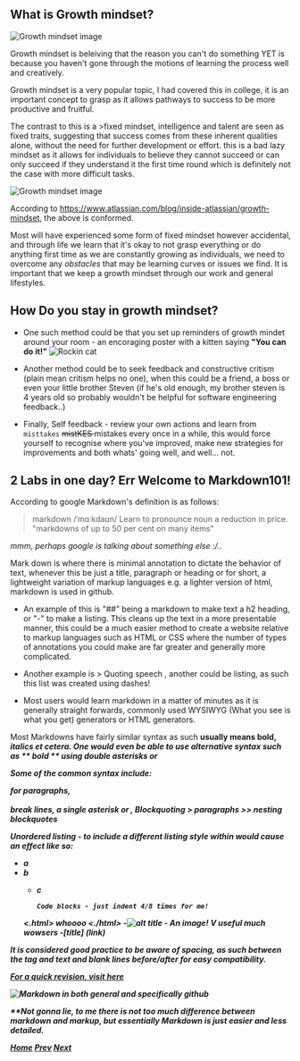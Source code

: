 ## What is Growth mindset?

![Growth mindset image](https://atlassianblog.wpengine.com/wp-content/uploads/2015/11/growth-mindset.png)

Growth mindset is beleiving that the reason you can't do something YET is because you haven't gone through the motions of learning the process well and creatively.

Growth mindset is a very popular topic, I had covered this in college, it is an important concept to grasp as it allows pathways to success to be more productive and fruitful.

The contrast to this is a >fixed mindset, intelligence and talent are seen as fixed traits, suggesting that success comes from these inherent qualities alone, without the need for further development or effort.
this is a bad lazy mindset as it allows for individuals to believe they cannot succeed or can only succeed if they understand it the first time round which is definitely not the case with more difficult tasks. 

![Growth mindset image](https://atlassianblog.wpengine.com/wp-content/uploads/NewGrowthMindset2-1120x1400.png)

According to https://www.atlassian.com/blog/inside-atlassian/growth-mindset, the above is conformed. 

Most will have experienced some form of fixed mindset however accidental, and through life we learn that it's okay to not grasp everything or do anything first time as we are constantly growing as individuals, we need to overcome any *obstacles* that may be learning curves or issues we find. It is important that we keep a growth mindset through our work and general lifestyles.

## How Do you stay in growth mindset?

- One such method could be that you set up reminders of growth mindet around your room - an encoraging poster with a kitten saying **"You can do it!"** ![Rockin cat](https://media.tenor.com/8TuHoy4DokYAAAAC/cat-you-got-this.gif)

- Another method could be to seek feedback and constructive critism (plain mean critism helps no one), when this could be a friend, a boss or even your little brother Steven (if he's old enough, my brother steven is 4 years old so probably wouldn't be helpful for software engineering feedback..)

- Finally, Self feedback - review your own actions and learn from ``misttakes`` <s> mistKES </s> mistakes every once in a while, this would force yourself to recognise where you've improved, make new strategies for improvements and both whats' going well, and well... not.

## 2 Labs in one day? Err Welcome to Markdown101!

According to google Markdown's definition is as follows: 
> markdown
> /ˈmɑːkdaʊn/
> Learn to pronounce
> noun
> a reduction in price.
> "markdowns of up to 50 per cent on many items"

*mmm, perhaps google is talking about something else :/..* 

Mark down is where there is minimal annotation to dictate the behavior of text, whenever this be just a title, paragraph or heading or for short, a lightweight variation of markup languages e.g. a lighter version of html, markdown is used in github.

- An example of this is "##" being a markdown to make text a h2 heading, or "-" to make a listing. This cleans up the text in a more presentable manner, this could be a much easier method to create a website relative to markup languages such as HTML or CSS where the number of types of annotations you could make are far greater and generally more complicated.

- Another example is > Quoting speech , another could be listing, as such this list was created using dashes!

- Most users would learn markdown in a matter of minutes as it is generally straight forwards, commonly used WYSIWYG (What you see is what you get) generators or HTML generators.

Most Markdowns have fairly similar syntax as such <b> usually means bold, <i> italics et cetera. One would even be able to use alternative syntax such as ** bold ** using double asterisks or <b>
  
Some of the common syntax include: <p> </p> for paragraphs, <br> </br> break lines, a single asterisk or <i></i>, Blockquoting > paragraphs >> nesting blockquotes
  
Unordered listing - to include a different listing style within would cause an effect like so:
  
- a
- b
  - c
  
        Code blocks - just indent 4/8 times for me!
  <.html> whoooo <./html>
          -![alt title](Link) - An image! V useful much wowsers
            -[title] (link)
          
  
It is considered good practice to be aware of spacing, as such between the tag and text and blank lines before/after for easy compatibility.
    
[For a quick revision, visit here](https://docs.github.com/en/get-started/writing-on-github/getting-started-with-writing-and-formatting-on-github/basic-writing-and-formatting-syntax)

![Markdown in both general and specifically github](https://camo.githubusercontent.com/74c1a363e1cc6ec948387d2559f6e79a215499650b59531c1c12a66b61afc8b3/68747470733a2f2f73332d65752d776573742d312e616d617a6f6e6177732e636f6d2f69682d6d6174657269616c732f75706c6f6164732f75706c6f61645f63626237346161393939666565386163326463636637373638396564363062342e706e67)
  
  **Not gonna lie, to me there is not too much difference between markdown and markup, but essentially Markdown is just easier and less detailed.

[Home](https://rookie2556.github.io/Notes/)
[Prev](https://rookie2556.github.io/Notes/)
[Next](https://rookie2556.github.io/Notes/102Tuesday.html)
